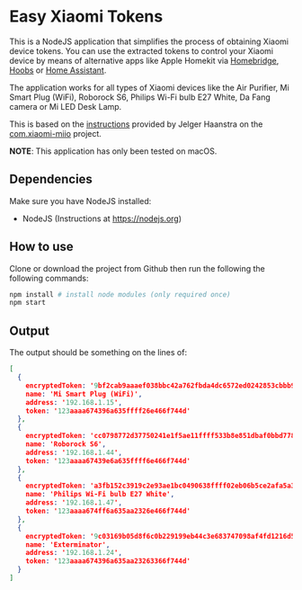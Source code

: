 # Easy Xiaomi Tokens

This is a NodeJS application that simplifies the process of obtaining Xiaomi device tokens. You can use the extracted tokens to control your Xiaomi device by means of alternative apps like Apple Homekit via [Homebridge](https://homebridge.io), [Hoobs](https://hoobs.org) or [Home Assistant](https://www.home-assistant.io).

The application works for all types of Xiaomi devices like the Air Purifier, Mi Smart Plug (WiFi), Roborock S6, Philips Wi-Fi bulb E27 White, Da Fang camera or Mi LED Desk Lamp. 

This is based on the [instructions](https://github.com/Maxmudjon/com.xiaomi-miio/blob/master/docs/obtain_token.md) provided by Jelger Haanstra on the [com.xiaomi-miio](https://github.com/Maxmudjon/com.xiaomi-miio) project.

**NOTE**: This application has only been tested on macOS.

## Dependencies

Make sure you have NodeJS installed:

- NodeJS (Instructions at https://nodejs.org)


## How to use

Clone or download the project from Github then run the following the following commands:


```bash
npm install # install node modules (only required once)
npm start
```

## Output

The output should be something on the lines of:

```json
[
  {
    encryptedToken: '9bf2cab9aaaef038bbc42a762fbda4dc6572ed0242853cbbb94e8ab0edefb1450143db63ee66b0cdff9f69917680151e',
    name: 'Mi Smart Plug (WiFi)',
    address: '192.168.1.15',
    token: '123aaaa674396a635ffff26e466f744d'
  },
  {
    encryptedToken: 'cc0798772d37750241e1f5ae11ffff533b8e851dbaf0bbd778e65d5ea8dfbda40143db63ee66b0cdff9f69917680151e',
    name: 'Roborock S6',
    address: '192.168.1.44',
    token: '123aaaa67439e6a635ffff6e466f744d'
  },
  {
    encryptedToken: 'a3fb152c3919c2e93ae1bc0490638ffff02eb06b5ce2afa5a3ae8715aac5b880143db63ee66b0cdff9f69917680151e',
    name: 'Philips Wi-Fi bulb E27 White',
    address: '192.168.1.47',
    token: '123aaaa674ff6a635aa2326e466f744d'
  },
  {
    encryptedToken: '9c03169b05d8f6c0b229199eb44c3e683747098af4fd1216d5295fb55b2c3a590143db63ee66b0cdff9f69917680151e',
    name: 'Exterminator',
    address: '192.168.1.24',
    token: '123aaaa674396a635aa23263366f744d'
  }
]
```
